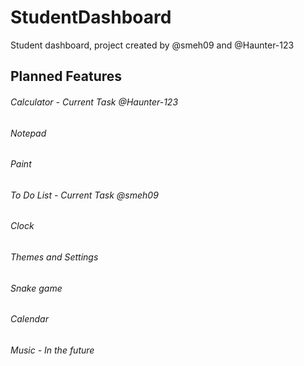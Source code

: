 # StudentDashboard
Student dashboard, project created by @smeh09 and @Haunter-123


## Planned Features
###### Calculator - Current Task @Haunter-123
###### Notepad
###### Paint
###### To Do List - Current Task @smeh09
###### Clock
###### Themes and Settings
###### Snake game
###### Calendar
###### Music - In the future
